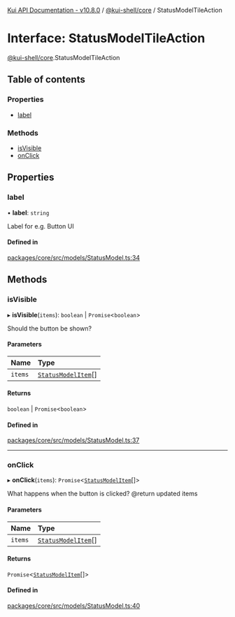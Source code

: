 [Kui API Documentation - v10.8.0](../README.md) / [@kui-shell/core](../modules/kui_shell_core.md) / StatusModelTileAction

# Interface: StatusModelTileAction

[@kui-shell/core](../modules/kui_shell_core.md).StatusModelTileAction

## Table of contents

### Properties

- [label](kui_shell_core.StatusModelTileAction.md#label)

### Methods

- [isVisible](kui_shell_core.StatusModelTileAction.md#isvisible)
- [onClick](kui_shell_core.StatusModelTileAction.md#onclick)

## Properties

### label

• **label**: `string`

Label for e.g. Button UI

#### Defined in

[packages/core/src/models/StatusModel.ts:34](https://github.com/mra-ruiz/kui/blob/76908b178/packages/core/src/models/StatusModel.ts#L34)

## Methods

### isVisible

▸ **isVisible**(`items`): `boolean` \| `Promise`<`boolean`\>

Should the button be shown?

#### Parameters

| Name    | Type                                                     |
| :------ | :------------------------------------------------------- |
| `items` | [`StatusModelItem`](kui_shell_core.StatusModelItem.md)[] |

#### Returns

`boolean` \| `Promise`<`boolean`\>

#### Defined in

[packages/core/src/models/StatusModel.ts:37](https://github.com/mra-ruiz/kui/blob/76908b178/packages/core/src/models/StatusModel.ts#L37)

---

### onClick

▸ **onClick**(`items`): `Promise`<[`StatusModelItem`](kui_shell_core.StatusModelItem.md)[]\>

What happens when the button is clicked? @return updated items

#### Parameters

| Name    | Type                                                     |
| :------ | :------------------------------------------------------- |
| `items` | [`StatusModelItem`](kui_shell_core.StatusModelItem.md)[] |

#### Returns

`Promise`<[`StatusModelItem`](kui_shell_core.StatusModelItem.md)[]\>

#### Defined in

[packages/core/src/models/StatusModel.ts:40](https://github.com/mra-ruiz/kui/blob/76908b178/packages/core/src/models/StatusModel.ts#L40)
